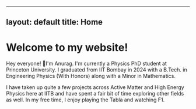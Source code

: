 
---
layout: default
title: Home
---

# Welcome to my website!
Hey everyone! I'm Anurag. I'm currently a Physics PhD student at Princeton University. 
I graduated from IIT Bombay in 2024 with a B.Tech. in Engineering Physics (With Honors) along with a Minor in Mathematics.

I have taken up quite a few projects across Active Matter and High Energy Physics here at IITB and have spent a fair bit of time exploring other fields as well. In my free time,  I enjoy playing the Tabla and watching F1.




